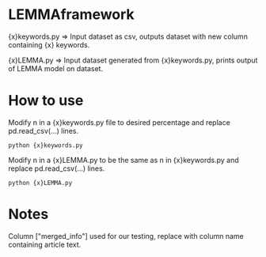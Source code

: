# LEMMAframework

{x}keywords.py => Input dataset as csv, outputs dataset with new column containing {x} keywords.

{x}LEMMA.py => Input dataset generated from {x}keywords.py, prints output of LEMMA model on dataset.

# How to use

Modify n in a {x}keywords.py file to desired percentage and replace pd.read_csv(...) lines. 

```python {x}keywords.py```

Modify n in a {x}LEMMA.py to be the same as n in {x}keywords.py and replace pd.read_csv(...) lines. 

```python {x}LEMMA.py```

# Notes
Column ["merged_info"] used for our testing, replace with column name containing article text.
